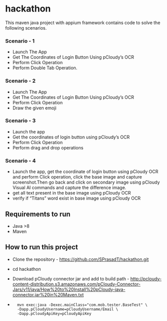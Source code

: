 # hackathon

This maven java project with appium framework contains code to solve the following scenarios.

### Scenario - 1
* Launch The App
* Get The Coordinates of Login Button Using pCloudy’s OCR 
* Perform Click Operation 
* Perform Double Tab Operation. 

### Scenario - 2
* Launch The App
* Get The Coordinates of Login Button Using pCloudy’s OCR 
* Perform Click Operation 
* Draw the given emoji

###  Scenario - 3
* Launch the app
* Get the coordinates of login button using pCloudy’s OCR 
* Perform Click Operation 
* Perform drag and drop operations 

### Scenario - 4
* Launch the app, get the coordinate of login button using pCloudy OCR and perform Click operation, click the base image and capture screenshot.Then go back and click on secondary image using pCloudy Visual AI commands and capture the difference image.
* get all text present in the base image using pCloudy OCR 
* verify if “Titans” word exist in base image using pCloudy OCR

## Requirements to run

- Java >8
- Maven

## How to run this project

- Clone the repository - https://github.com/SPrasadT/hackathon.git

- cd hackathon

- Download pCloudy connector jar and add to build path - http://pcloudy-content-distribution.s3.amazonaws.com/pCloudy-Connector-Jars/v11/java/How%20to%20Install%20pCloudy-java-connector.jar%20in%20Maven.txt

- ``` 
    mvn exec:java -Dexec.mainClass="com.mob.tester.BaseTest" \ 
	-Dapp.pCloudyUsername=pCloudyUsername/Email \ 
	-Dapp.pCloudyApiKey=pCloudyApiKey
